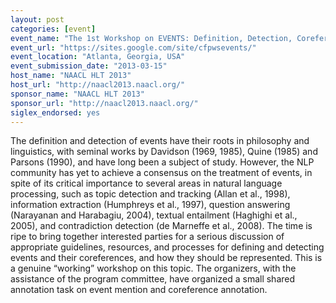 ```yaml
---
layout: post
categories: [event]
event_name: "The 1st Workshop on EVENTS: Definition, Detection, Coreference, and Representation"
event_url: "https://sites.google.com/site/cfpwsevents/"
event_location: "Atlanta, Georgia, USA"
event_submission_date: "2013-03-15"
host_name: "NAACL HLT 2013"
host_url: "http://naacl2013.naacl.org/"
sponsor_name: "NAACL HLT 2013"
sponsor_url: "http://naacl2013.naacl.org/"
siglex_endorsed: yes
---
```

The definition and detection of events have their roots in philosophy and linguistics, with seminal works by Davidson (1969, 1985), Quine (1985) and Parsons (1990), and have long been a subject of study.  However, the NLP community has yet to achieve a consensus on the treatment of events, in spite of its critical importance to several areas in natural language processing, such as topic detection and tracking (Allan et al., 1998), information extraction (Humphreys et al., 1997), question answering (Narayanan and Harabagiu, 2004), textual entailment (Haghighi et al., 2005), and contradiction detection (de Marneffe et al., 2008). The time is ripe to bring together interested parties for a serious discussion of appropriate guidelines, resources, and processes for defining and detecting events and their coreferences, and how they should be represented. This is a genuine “working” workshop on this topic. The organizers, with the assistance of the program committee, have organized a small shared annotation task on event mention and coreference annotation.